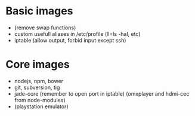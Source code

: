 
Basic images
============
- (remove swap functions)
- custom usefull aliases in /etc/profile (ll=ls -hal, etc)
- iptable (allow output, forbid input except ssh)

Core images
===========
- nodejs, npm, bower
- git, subversion, tig
- jade-core (remember to open port in iptable) (omxplayer and hdmi-cec from node-modules)
- (playstation emulator)
